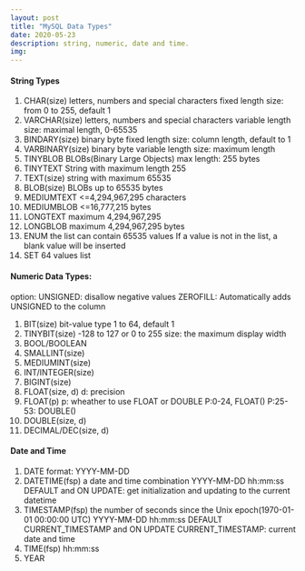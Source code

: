 ```yaml
---
layout: post
title: "MySQL Data Types"
date: 2020-05-23
description: string, numeric, date and time.
img: 
---
```



#### String Types
1. CHAR(size)
letters, numbers and special characters
fixed length
size: from 0 to 255, default 1
2. VARCHAR(size)
letters, numbers and special characters
variable length
size: maximal length, 0-65535 
3. BINDARY(size)
binary byte
fixed length
size: column length, default to 1
4. VARBINARY(size)
binary byte
variable length
size: maximum length
5. TINYBLOB
BLOBs(Binary Large Objects)
max length: 255 bytes
6. TINYTEXT
String with maximum length 255
7. TEXT(size)
string with maximum 65535
8. BLOB(size)
BLOBs up to 65535 bytes
9. MEDIUMTEXT
<=4,294,967,295 characters
10. MEDIUMBLOB
<=16,777,215 bytes
11. LONGTEXT
 maximum 4,294,967,295
12. LONGBLOB
 maximum 4,294,967,295 bytes  
13. ENUM
 the list can contain 65535 values
 If a value is not in the list, a blank value will be inserted
14. SET
 64 values list
 
#### Numeric Data Types:

 option:
 UNSIGNED: disallow negative values
 ZEROFILL: Automatically adds UNSIGNED to the column
 
 1. BIT(size)
 bit-value type
 1 to 64, default 1
 2. TINYBIT(size)
 -128 to 127 or 0 to 255
 size: the maximum display width
 3. BOOL/BOOLEAN
 4. SMALLINT(size)
 5. MEDIUMINT(size)
 6. INT/INTEGER(size)
 7. BIGINT(size)
 8. FLOAT(size, d)
 d: precision
 9. FLOAT(p)
 p: wheather to use FLOAT or DOUBLE
 P:0-24, FLOAT()
 P:25-53: DOUBLE()
 10. DOUBLE(size, d)
 11. DECIMAL/DEC(size, d)

#### Date and Time
1. DATE
format: YYYY-MM-DD
2. DATETIME(fsp)
a date and time combination
YYYY-MM-DD hh:mm:ss
DEFAULT and ON UPDATE: get initialization and updating to the current datetime
3. TIMESTAMP(fsp)
the number of seconds since the Unix epoch(1970-01-01 00:00:00 UTC)
YYYY-MM-DD hh:mm:ss
DEFAULT CURRENT_TIMESTAMP and ON UPDATE CURRENT_TIMESTAMP: current date and time
4. TIME(fsp)
hh:mm:ss
5. YEAR 